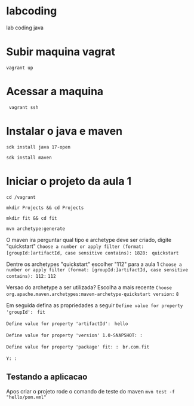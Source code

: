 # labcoding
lab coding java

# Subir maquina vagrat

```vagrant up```

# Acessar a maquina

``` vagrant ssh```


# Instalar o java e maven

```sdk install java 17-open```

```sdk install maven```

# Iniciar o projeto da aula 1

```cd /vagrant```

```mkdir Projects && cd Projects```

```mkdir fit && cd fit```

```mvn archetype:generate```

O maven ira perguntar qual tipo e archetype deve ser criado, digite "quickstart"
```Choose a number or apply filter (format: [groupId:]artifactId, case sensitive contains): 1828: ```
```quickstart```

Dentre os archetypes "quickstart" escolher "112" para a aula 1
```Choose a number or apply filter (format: [groupId:]artifactId, case sensitive contains): 112:```
```112```

Versao do archetype a ser utilizada? Escolha a mais recente
```Choose org.apache.maven.archetypes:maven-archetype-quickstart version:```
```8```

Em seguida defina as propriedades a seguir
```Define value for property 'groupId': ``` ```fit```

```Define value for property 'artifactId': ``` ```hello```

```Define value for property 'version' 1.0-SNAPSHOT: : ``` ``` ```

```Define value for property 'package' fit: : ``` ```br.com.fit```

``` Y: : ``` ``` ```

## Testando a aplicacao

Apos criar o projeto rode o comando de teste do maven
```mvn test -f "hello/pom.xml"```